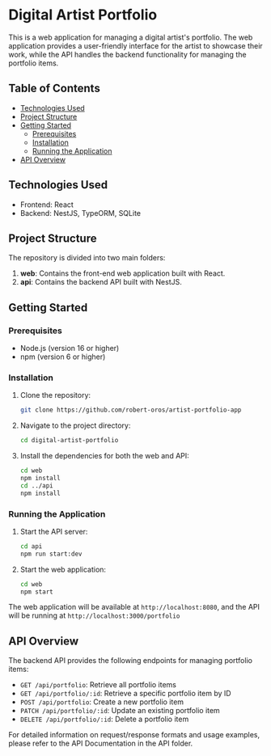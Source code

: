 # Digital Artist Portfolio

This is a web application for managing a digital artist's portfolio. The web application provides a user-friendly interface for the artist to showcase their work, while the API handles the backend functionality for managing the portfolio items.

## Table of Contents
- [Technologies Used](#technologies-used)
- [Project Structure](#project-structure)
- [Getting Started](#getting-started)
   - [Prerequisites](#prerequisites)
   - [Installation](#installation)
   - [Running the Application](#running-the-application)
- [API Overview](#api-overview)

## Technologies Used
- Frontend: React
- Backend: NestJS, TypeORM, SQLite

## Project Structure
The repository is divided into two main folders:
1. **web**: Contains the front-end web application built with React.
2. **api**: Contains the backend API built with NestJS.

## Getting Started
### Prerequisites
- Node.js (version 16 or higher)
- npm (version 6 or higher)


### Installation

1. Clone the repository:
    ```bash
    git clone https://github.com/robert-oros/artist-portfolio-app
    ```

2. Navigate to the project directory:
    ```bash
    cd digital-artist-portfolio
    ```

3. Install the dependencies for both the web and API:
    ```bash
    cd web
    npm install
    cd ../api
    npm install
    ```

### Running the Application
1. Start the API server:
    ```bash
    cd api
    npm run start:dev
    ```

2. Start the web application:
    ```bash
    cd web
    npm start
    ```

The web application will be available at `http://localhost:8080`, and the API will be running at `http://localhost:3000/portfolio`

## API Overview
The backend API provides the following endpoints for managing portfolio items:
- `GET /api/portfolio`: Retrieve all portfolio items
- `GET /api/portfolio/:id`: Retrieve a specific portfolio item by ID
- `POST /api/portfolio`: Create a new portfolio item
- `PATCH /api/portfolio/:id`: Update an existing portfolio item
- `DELETE /api/portfolio/:id`: Delete a portfolio item

For detailed information on request/response formats and usage examples, please refer to the API Documentation in the API folder.